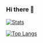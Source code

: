 ### Hi there 👋

[![Stats](https://github-readme-stats.vercel.app/api?username=NotDSF&show_icons=true&count_private=true&theme=tokyonight)]()

[![Top Langs](https://github-readme-stats.vercel.app/api/top-langs/?username=NotDSF&hide=css&layout=compact&theme=tokyonight)]()
